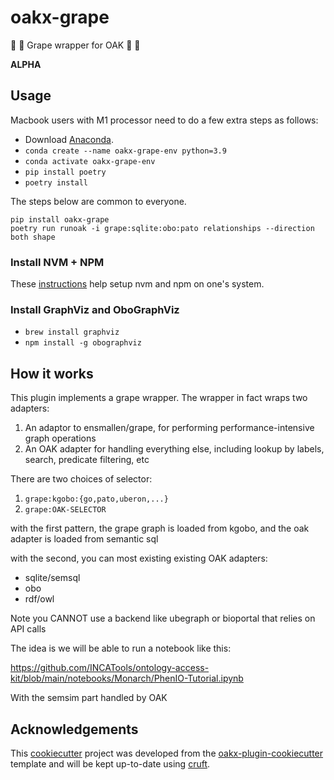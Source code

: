 # oakx-grape

🌳 🍇 Grape wrapper for OAK 🌳 🍇

**ALPHA**

## Usage
Macbook users with M1 processor need to do a few extra steps as follows:

 - Download [Anaconda](https://www.anaconda.com/products/distribution).
 - `conda create --name oakx-grape-env python=3.9`
 - `conda activate oakx-grape-env`
 - `pip install poetry`
 - `poetry install`

The steps below are common to everyone.
```
pip install oakx-grape
poetry run runoak -i grape:sqlite:obo:pato relationships --direction both shape
```
### Install NVM + NPM
These [instructions](https://dev.to/ms314006/how-to-install-npm-through-nvm-node-version-manager-5gif) help setup nvm and npm on one's system.

### Install GraphViz and OboGraphViz
- `brew install graphviz`
- `npm install -g obographviz`

## How it works

This plugin implements a grape wrapper. The wrapper in fact wraps two adapters:

1. An adaptor to ensmallen/grape, for performing performance-intensive graph operations
2. An OAK adapter for handling everything else, including lookup by labels, search, predicate filtering, etc

There are two choices of selector:

1. `grape:kgobo:{go,pato,uberon,...}`
2. `grape:OAK-SELECTOR`

with the first pattern, the grape graph is loaded from kgobo, and the oak adapter is loaded from semantic sql

with the second, you can most existing existing OAK adapters:

- sqlite/semsql
- obo
- rdf/owl

Note you CANNOT use a backend like ubegraph or bioportal that relies on API calls

The idea is we will be able to run a notebook like this:

https://github.com/INCATools/ontology-access-kit/blob/main/notebooks/Monarch/PhenIO-Tutorial.ipynb

With the semsim part handled by OAK

## Acknowledgements
 
This [cookiecutter](https://cookiecutter.readthedocs.io/en/stable/README.html) project was developed from the [oakx-plugin-cookiecutter](https://github.com/INCATools/oakx-plugin-cookiecutter) template and will be kept up-to-date using [cruft](https://cruft.github.io/cruft/).